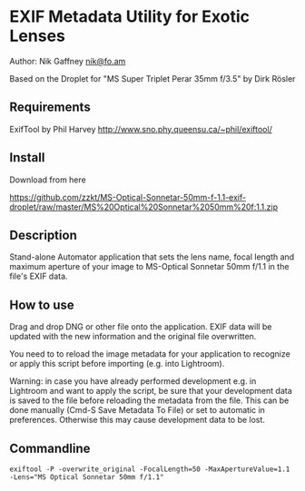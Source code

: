 	

EXIF Metadata Utility for Exotic Lenses
=======================================

Author: Nik Gaffney <nik@fo.am>

Based on the Droplet for "MS Super Triplet Perar 35mm f/3.5" by Dirk Rösler


Requirements
------------

ExifTool by Phil Harvey http://www.sno.phy.queensu.ca/~phil/exiftool/


Install
-------

Download from here
      
https://github.com/zzkt/MS-Optical-Sonnetar-50mm-f-1.1-exif-droplet/raw/master/MS%20Optical%20Sonnetar%2050mm%20f:1.1.zip

Description
-----------

Stand-alone Automator application that sets the lens name, focal length and maximum aperture of your image to MS-Optical Sonnetar 50mm f/1.1 in the file's EXIF data.


How to use 
----------

Drag and drop DNG or other file onto the application. EXIF data will be updated with the new information and the original file overwritten.

You need to to reload the image metadata for your application to recognize or apply this script before importing (e.g. into Lightroom).

Warning: in case you have already performed development e.g. in Lightroom and want to apply the script, be sure that your development data is saved to the file before reloading the metadata from the file. This can be done manually (Cmd-S Save Metadata To File) or set to automatic in preferences. Otherwise this may cause development data to be lost.


Commandline
-----------

    exiftool -P -overwrite_original -FocalLength=50 -MaxApertureValue=1.1 -Lens="MS Optical Sonnetar 50mm f/1.1"

